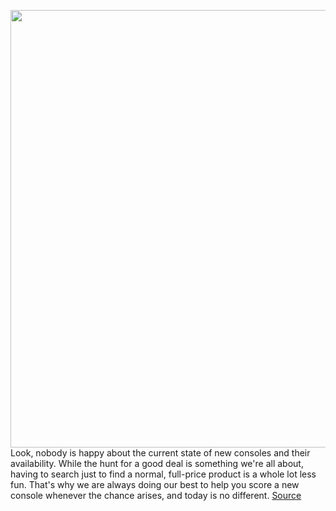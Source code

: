 <img src='https://cdn.vox-cdn.com/thumbor/-iVJMbm6yFznuQjJuIAaFszO0kQ=/0x0:2040x1360/1200x800/filters:focal(857x517:1183x843)/cdn.vox-cdn.com/uploads/chorus_image/image/70280625/acastro_210511_1777_psRestock_0004.0.jpg' width='700px' /><br/>
Look, nobody is happy about the current state of new consoles and their availability. While the hunt for a good deal is something we're all about, having to search just to find a normal, full-price product is a whole lot less fun. That's why we are always doing our best to help you score a new console whenever the chance arises, and today is no different.
<a href='https://www.theverge.com/2021/12/16/22820987/playstation-5-xbox-series-x-console-restock-target-stock-check-availability'> Source <a/>